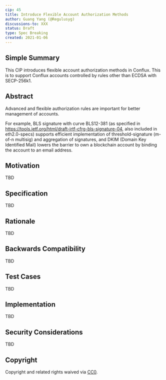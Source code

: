 ```yaml
---
cip: 45
title: Introduce Flexible Account Authorization Methods
author: Guang Yang (@Regulusyg)
discussions-to: XXX
status: Draft
type: Spec Breaking
created: 2021-01-06
---
```


<!--You can leave these HTML comments in your merged CIP and delete the visible duplicate text guides, they will not appear and may be helpful to refer to if you edit it again. This is the suggested template for new CIPs. Note that a CIP number will be assigned by an editor. When opening a pull request to submit your CIP, please use an abbreviated title in the filename, `CIP-draft_title_abbrev.md`. The title should be 44 characters or less.-->

## Simple Summary

This CIP introduces flexible account authorization methods in Conflux. This is to support Conflux accounts controlled by rules other than ECDSA with SECP-256k1. 

## Abstract

Advanced and flexible authorization rules are important for better management of accounts. 

For example, BLS signature with curve BLS12-381 (as specified in https://tools.ietf.org/html/draft-irtf-cfrg-bls-signature-04, also included in eth2.0-specs) supports efficient implementation of threshold-signature (m-of-n multisig) and aggregation of signatures, and DKIM (Domain Key Identified Mail) lowers the barrier to own a blockchain account by binding the account to an email address. 

## Motivation

TBD

## Specification

TBD

## Rationale

TBD

## Backwards Compatibility

TBD

## Test Cases

TBD

## Implementation

TBD

## Security Considerations
TBD

## Copyright
Copyright and related rights waived via [CC0](https://creativecommons.org/publicdomain/zero/1.0/).
